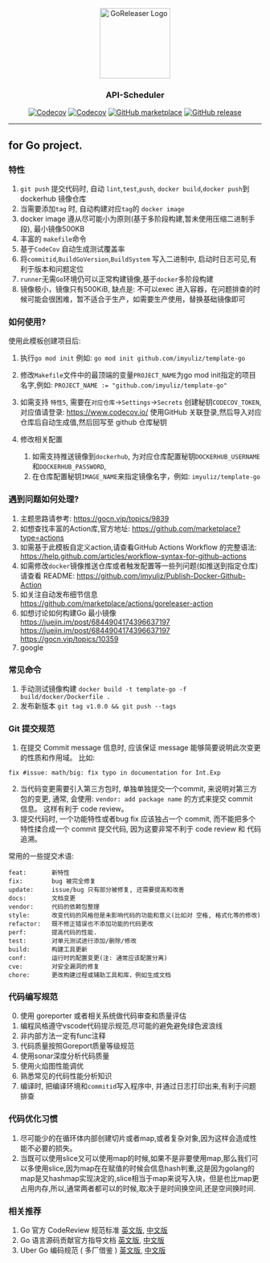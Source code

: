 
<p align="center">
  <img alt="GoReleaser Logo" src="https://avatars2.githubusercontent.com/u/24697112?v=3&s=200" height="140" />
  <h3 align="center">API-Scheduler</h3>
  <p align="center">
    <a href="https://github.com/imyuliz/api-scheduler/releases/latest"><img alt="Codecov" src="https://img.shields.io/github/v/release/imyuliz/api-scheduler.svg?logo=github&style=flat-square"></a>
    <a href="https://codecov.io/gh/imyuliz/api-scheduler"><img alt="Codecov" src="https://img.shields.io/codecov/c/github/imyuliz/api-scheduler?logo=codecov&style=flat-square"></a>
    <a href="https://github.com/imyuliz/api-scheduler/actions?query=workflow%3A%22Lint+Test+Build%22"><img alt="GitHub marketplace" src="https://github.com/imyuliz/api-scheduler/workflows/Lint%20Test%20Build/badge.svg"></a>
    <a href="https://github.com/imyuliz/api-scheduler/actions?query=workflow%3ARelease"><img alt="GitHub release" src="https://github.com/imyuliz/api-scheduler/workflows/Release/badge.svg"></a>
    
  
  </p>
</p>

---


for Go project.
---

### 特性

1. `git push` 提交代码时, 自动 `lint`,`test`,`push`, `docker build`,`docker push`到dockerhub 镜像仓库
2. 当需要添加`tag` 时, 自动构建对应`tag`的 `docker image`
3. docker image 遵从尽可能小为原则(基于多阶段构建,暂未使用压缩二进制手段), 最小镜像500KB
4. 丰富的 `makefile`命令
5. 基于`CodeCov` 自动生成测试覆盖率
6. 将`commitid`,`BuildGoVersion`,`BuildSystem` 写入二进制中, 启动时日志可见,有利于版本和问题定位
7. `runner`无需`Go`环境仍可以正常构建镜像,基于`docker`多阶段构建
8. 镜像极小，镜像只有500KiB, 缺点是: 不可以exec 进入容器，在问题排查的时候可能会很困难，暂不适合于生产，如需要生产使用，替换基础镜像即可

### 如何使用?

使用此模板创建项目后:

1. 执行`go mod init`  例如: `go mod init github.com/imyuliz/template-go`

2. 修改`Makefile`文件中的最顶端的变量`PROJECT_NAME`为go mod init指定的项目名字,例如: `PROJECT_NAME := "github.com/imyuliz/template-go"`

3. 如需支持 `特性5`, 需要在`对应仓库`->`Settings`->`Secrets` 创建秘钥`CODECOV_TOKEN`, 对应值请登录: https://www.codecov.io/ 使用GitHub 关联登录,然后导入对应仓库后自动生成值,然后回写至 github 仓库秘钥

4. 修改相关配置 
    1. 如需支持推送镜像到`dockerhub`, 为对应仓库配置秘钥`DOCKERHUB_USERNAME`和`DOCKERHUB_PASSWORD`,
    2. 在仓库配置秘钥`IMAGE_NAME`来指定镜像名字，例如: `imyuliz/template-go`


### 遇到问题如何处理?
1. 主题思路请参考: https://gocn.vip/topics/9839
2. 如想查找丰富的Action库,官方地址: https://github.com/marketplace?type=actions
3. 如需基于此模板自定义action,请查看GitHub Actions Workflow 的完整语法: https://help.github.com/articles/workflow-syntax-for-github-actions
4. 如需修改`docker`镜像推送仓库或者触发配置等一些列问题(如推送到指定仓库)请查看 README: https://github.com/imyuliz/Publish-Docker-Github-Action
5. 如关注自动发布细节信息 https://github.com/marketplace/actions/goreleaser-action
6. 如想讨论如何构建Go 最小镜像 https://juejin.im/post/6844904174396637197 https://juejin.im/post/6844904174396637197 https://gocn.vip/topics/10359
7. google



### 常见命令

1. 手动测试镜像构建 `docker build -t template-go -f build/docker/Dockerfile .`
2. 发布新版本 `git tag v1.0.0 && git push --tags`
### Git 提交规范

1. 在提交 Commit message 信息时, 应该保证 message 能够简要说明此次变更的性质和作用域。
比如:
```
fix #issue: math/big: fix typo in documentation for Int.Exp
```
2. 当代码变更需要引入第三方包时, 单独单独提交一个commit, 来说明对第三方包的变更, 通常, 会使用: `vendor: add package name` 的方式来提交 commit 信息。 这样有利于 code review。 
3. 提交代码时, 一个功能特性或者bug fix 应该独占一个 commit, 而不能把多个特性揉合成一个 commit 提交代码, 因为这要非常不利于 code review 和 代码追溯。

常用的一些提交术语:
```
feat:       新特性
fix:        bug 被完全修复
update:     issue/bug 只有部分被修复, 还需要提高和改善
docs:       文档变更
vendor:     代码的依赖包整理
style:      改变代码的风格但是未影响代码的功能和意义(比如对 空格, 格式化等的修改)
refactor:   既不修正错误也不添加功能的代码更改
perf:       提高代码的性能.
test:       对单元测试进行添加/删除/修改
build:      构建工具更新
conf:       运行时的配置变更(注: 通常应该配置分离)
cve:        对安全漏洞的修复
chore:      更改构建过程或辅助工具和库，例如生成文档
```
 



###  代码编写规范

0. 使用 goreporter 或者相关系统做代码审查和质量评估 
1. 编程风格遵守vscode代码提示规范,尽可能的避免避免绿色波浪线
2. 非内部方法一定有func注释
3. 代码质量按照Goreport质量等级规范
4. 使用sonar深度分析代码质量
5. 使用火焰图性能调优
6. 熟悉常见的代码性能分析知识
7. 编译时, 把编译环境和`commitid`写入程序中, 并通过日志打印出来,有利于问题排查



### 代码优化习惯

1. 尽可能少的在循环体内部创建切片或者map,或者复杂对象,因为这样会造成性能不必要的损失。
2. 当既可以使用slice又可以使用map的时候,如果不是非要使用map,那么我们可以多使用slice,因为map在在赋值的时候会信息hash判重,这是因为golang的map是又hashmap实现决定的,slice相当于map来说写入块，但是也比map更占用内存,所以,通常两者都可以的时候,取决于是时间换空间,还是空间换时间.




### 相关推荐
1. Go 官方 CodeReview 规范标准 [英文版](https://github.com/golang/go/wiki/CodeReviewComments), [中文版](https://github.com/panchengtao/articles/issues/8)
2. Go 语言源码贡献官方指导文档 [英文版](https://golang.org/doc/contribute.html), [中文版](https://gocn.vip/topics/10185)
3. Uber Go 编码规范 ( 多厂借鉴 ) [英文版](https://github.com/uber-go/guide/blob/master/style.md), [中文版](https://github.com/xxjwxc/uber_go_guide_cn)
